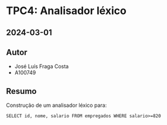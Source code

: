 # TPC4: Analisador léxico
## 2024-03-01

## Autor

- José Luís Fraga Costa
- A100749

## Resumo

Construção de um analisador léxico para:

    SELECT id, nome, salario FROM empregados WHERE salario>=820
